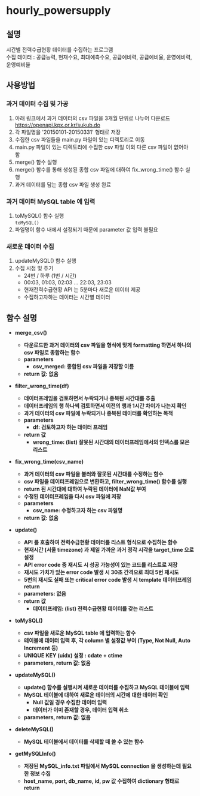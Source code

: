 # hourly_powersupply
## 설명
시간별 전력수급현황 데이터를 수집하는 프로그램
<br>수집 데이터 : 공급능력, 현재수요, 최대예측수요, 공급예비력, 공급예비율, 운영예비력, 운영예비율

## 사용방법
### 과거 데이터 수집 및 가공
1. 아래 링크에서 과거 데이터의 csv 파일을 3개월 단위로 나누어 다운로드
<br>https://openapi.kpx.or.kr/sukub.do
2. 각 파일명을 '20150101-20150331' 형태로 저장
3. 수집한 csv 파일들을 main.py 파일이 있는 디렉토리로 이동
4. main.py 파일이 있는 디렉토리에 수집한 csv 파일 이외 다른 csv 파일이 없어야 함
5. merge() 함수 실행
6. merge() 함수를 통해 생성된 종합 csv 파일에 대하여 fix_wrong_time() 함수 실행
7. 과거 데이터를 담는 종합 csv 파일 생성 완료

### 과거 데이터 MySQL table 에 입력
1. toMySQL() 함수 실행<br>`toMySQL()`
2. 파일명이 함수 내에서 설정되기 때문에 parameter 값 입력 불필요

### 새로운 데이터 수집
1. updateMySQL() 함수 실행
2. 수집 시점 및 주기
	- 24번 / 하루 (1번 / 시간)
	- 00:03, 01:03, 02:03 ... 22:03, 23:03
	- 현재전력수급현황 API 는 5분마다 새로운 데이터 제공
	- 수집하고자하는 데이터는 시간별 데이터

## 함수 설명
- <b>merge_csv()
	- 다운로드한 과거 데이터의 csv 파일을 형식에 맞게 formatting 하면서 하나의 csv 파일로 종합하는 함수
	- parameters
        - csv_merged: 종합된 csv 파일을 저장할 이름
    - return 값: 없음

- <b>filter_wrong_time(df)
	- 데이터프레임을 검토하면서 누락되거나 중복된 시간대를 추출
    - 데이터프레임의 행 하나씩 검토하면서 이전의 행과 1시간 차이가 나는지 확인
	- 과거 데이터의 csv 파일에 누락되거나 중복된 데이터를 확인하는 목적
	- parameters
        - df: 검토하고자 하는 데이터 프레임
    - return 값
        - wrong_time: (list) 잘못된 시간대의 데이터프레임에서의 인덱스를 모은 리스트

- <b>fix_wrong_time(csv_name)
	- 과거 데이터의 csv 파일을 불러와 잘못된 시간대를 수정하는 함수
	- csv 파일을 데이터프레임으로 변환하고, filter_wrong_time() 함수를 실행
    - return 된 시간대에 대하여 누락된 데이터에 NaN값 부여
    - 수정된 데이터프레임을 다시 csv 파일에 저장
	- parameters
        - csv_name: 수정하고자 하는 csv 파일명
    - return 값: 없음

- <b>update()
	- API 를 호출하여 전력수급현황 데이터를 리스트 형식으로 수집하는 함수
	- 현재시간 (서울 timezone) 과 제일 가까운 과거 정각 시각을 target_time 으로 설정
	- API error code 중 재시도 시 성공 가능성이 있는 코드를 리스트로 저장
	- 재시도 가치가 있는 error code 발생 시 30초 간격으로 최대 5번 재시도
	- 5번의 재시도 실패 또는 critical error code 발생 시 template 데이터프레임 return
	- parameters: 없음
	- return 값
		- 데이터프레임: (list) 전력수급현황 데이터를 갖는 리스트
	
- <b>toMySQL()
	- csv 파일을 새로운 MySQL table 에 입력하는 함수
	- 테이블에 데이터 입력 후, 각 column 별 설정값 부여 (Type, Not Null, Auto Increment 등)
	- UNIQUE KEY (uidx) 설정 : cdate + ctime
	- parameters, return 값: 없음
		
- <b>updateMySQL()
	- update() 함수를 실행시켜 새로운 데이터를 수집하고 MySQL 테이블에 입력
	- MySQL 테이블에 대하여 새로운 데이터의 시간에 대한 데이터 확인
		- Null 값일 경우 수집한 데이터 입력
		- 데이터가 이미 존재할 경우, 데이터 입력 취소
	- parameters, return 값: 없음
	
- <b>deleteMySQL()
	- MySQL 테이블에서 데이터를 삭제할 때 쓸 수 있는 함수

- <b>getMySQLInfo()
    - 저장된 MySQL_info.txt 파일에서 MySQL connection 을 생성하는데 필요한 정보 수집
    - host_name, port, db_name, id, pw 값 수집하여 dictionary 형태로 return